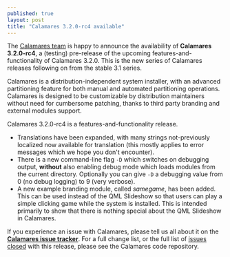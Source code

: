 ```yaml
---
published: true
layout: post
title: "Calamares 3.2.0-rc4 available"
---
```

The [Calamares team](https://calamares.io/team/) is happy to announce the
availability of **Calamares 3.2.0-rc4**, a (testing) pre-release
of the upcoming features-and-functionality of Calamares 3.2.0.
This is the new series of Calamares releases following on
from the stable 3.1 series.

Calamares is a distribution-independent system installer, with an advanced
partitioning feature for both manual and automated partitioning operations.
Calamares is designed to be customizable by distribution maintainers without
need for cumbersome patching, thanks to third party branding and external
modules support.

<!--more-->

Calamares 3.2.0-rc4 is a features-and-functionality release.

 * Translations have been expanded, with many strings not-previously
   localized now available for translation (this mostly applies to
   error messages which we hope you don't encounter).
 * There is a new command-line flag `-D` which switches on debugging
   output, **without** also enabling debug mode which loads modules
   from the current directory. Optionally you can give `-D` a
   debugging value from 0 (no debug logging) to 9 (very verbose).
 * A new example branding module, called *samegame*, has been added.
   This can be used instead of the QML Slideshow
   so that users can play a simple clicking game while
   the system is installed. This is intended primarily to show that
   there is nothing special about the QML Slideshow in Calamares.

If you experience an issue with Calamares, please tell us all about it
on the [**Calamares issue tracker**][1]. For a full change list, or
the full list of [issues closed][2] with this release, please see the
Calamares code repository.

[1]: https://github.com/calamares/calamares/issues
[2]: https://github.com/calamares/calamares/milestone/42?closed=1

